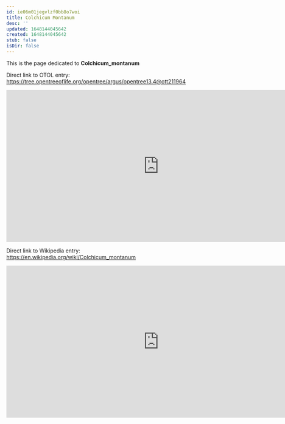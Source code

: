 ```yaml
---
id: ie06m01jegvlzf0bb8o7woi
title: Colchicum Montanum
desc: ''
updated: 1648144045642
created: 1648144045642
stub: false
isDir: false
---
```

This is the page dedicated to **Colchicum_montanum**


Direct link to OTOL entry: https://tree.opentreeoflife.org/opentree/argus/opentree13.4@ott211964



<html>
    <body>
    <iframe src="https://tree.opentreeoflife.org/opentree/argus/opentree13.4@ott211964"
    width="800" height="400" frameborder="0" allowfullscreen> </iframe>
    </body>
</html>
    


Direct link to Wikipedia entry: https://en.wikipedia.org/wiki/Colchicum_montanum



<html>
    <body>
    <iframe src="https://en.wikipedia.org/wiki/Colchicum_montanum"
    width="800" height="400" frameborder="0" allowfullscreen> </iframe>
    </body>
</html>
    
